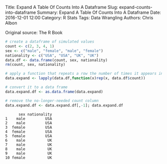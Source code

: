 Title: Expand A Table Of Counts Into A Dataframe
Slug: expand-counts-into-dataframe
Summary: Expand A Table Of Counts Into A Dataframe
Date: 2016-12-01 12:00
Category: R Stats
Tags: Data Wrangling
Authors: Chris Albon


Original source: The R Book


```R
# create a dataframe of simulated values
count <- c(2, 3, 4, 1)
sex <- c("male", "female", "male", "female")
nationality <- c("USA", "USA", "UK", "UK")
data.df <- data.frame(count, sex, nationality)
rm(count, sex, nationality)
```


```R
# apply a function that repeats a row the number of times it appears in data.df$count
data.expand <- lapply(data.df,function(x)rep(x, data.df$count))
```


```R
# convert it to a data frame
data.expand.df <- as.data.frame(data.expand)
```


```R
# remove the no-longer-needed count column
data.expand.df <- data.expand.df[,-1]; data.expand.df
```




          sex nationality
    1    male         USA
    2    male         USA
    3  female         USA
    4  female         USA
    5  female         USA
    6    male          UK
    7    male          UK
    8    male          UK
    9    male          UK
    10 female          UK
